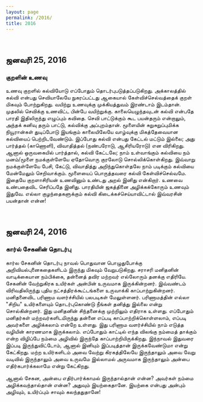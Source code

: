 ```yaml
---
layout: page
permalink: /2016/
title: 2016
---
```


<br>

## ஜனவரி் 25, 2016
### குறளின் உணவு

உணவு குறளில் கல்வியோடு எப்போதும் தொடர்புபடுத்தப்படுகிறது. அக்காலத்தில் கல்வி என்பது செவியாலேயே நுகரப்பட்டது ஆகையால் கேள்விச்செல்வத்தைக் குறள் மிகவும் போற்றுகிறது. வயிற்று உணவுக்கு முக்கியத்துவம்  இரண்டாம் இடம்தான். முதலில் செவிக்கு உணவிட்ட பின்பே வயிற்றுக்கு. காலையெழுந்தவுடன் கல்வி என்பதே பாரதி இதிலிருந்து எழுப்பும் கவிதை. செவி பாட்டுக்கும் கூட பயன்தரும் என்றாலும், அந்தக் கனிவு தரும் பாட்டு, கல்விக்கு அப்புறம்தான். மூளையின் சுறுசுறுப்புமிக்க நியூரான்கள் துடிப்போடு இயங்கும் காலையிலேயே வாழ்வுக்கு மிகத்தேவையான கல்வியைப் பெற்றிடவேண்டும். இப்போது கல்வி என்பது கேட்டல் மட்டும் இல்லை; அது பார்த்தல் (காணொளி), விவாதித்தல் (நண்பரோடு, ஆசிரியரோடு) என விரிகிறது. ஆனால் ஒருவகையில் பார்த்தால், கல்வி கேட்டலே; நாம் உள்வாங்கும் கல்வியை நம் மனம்/மூளை நமக்குள்ளேயே ஏதோவொரு குரலோடு சொல்லிக்கொள்கிறது. இவ்வாறு நமக்குள்ளேயே பேசி, கேட்டு, விவாதித்து அறிந்துகொள்தலே நாம் படிக்கும் கல்வியை மேன்மேலும் செறிவாக்கும். மூளையைப் பொருத்தவரை கல்வி கேள்விச்செல்வமே. இதையே குறளாசிரியன் உணவினும் உண்டது அறல் இனிது என்கிறார். உணவை உண்பதைவிட செரிப்பதே இனிது. பாரதியின் ஜகத்தினை அழிக்கக்கோரும் உணவும் இதுவே. எல்லா குழந்தைகளுக்கும் கல்வி கிடைக்கச்செய்யாவிட்டால் இவ்வரசின் பயன்தான் என்ன!

<br>

## ஜனவரி் 24, 2016
### கார்ல் சேகனின் தொடர்பு

கார்ல சேகனின் தொடர்பு நாவல் பொதுவான பொழுதுபோக்கு அறிவியல்புனைகதைகளிடம் இருந்து மிகவும் வேறுபடுகிறது. சராசரி மனிதனின் வாடிக்கையான நம்பிக்கை, தன்னைத் தவிர மற்றவர் எல்லோரும் தனக்கு எதிரியே. சேகனின் வேற்றுகிரக உயிர்கள் அன்பின் உருவமாக இருக்கின்றனர். இவ்வண்டம் விரிவதிலிருந்து புதிய நட்சத்திரக்கூட்டங்களை உருவாக்கி காப்பாற்றுகின்றனர். மனிதனைவிட பரிணாம வளர்ச்சியில் பலபடிகள் மேலுள்ளனர். பரிணாமத்தின் எல்லா "சிறிய" உயிர்களையும் தொடர்புகொண்டு நீங்கள் தனித்து இல்லை என்று சொல்கின்றனர். இது மனிதனின் சிந்தனைக்கு முற்றிலும் எதிராக உள்ளது. எப்போதும் மனிதர்கள் மற்றவர்களிடமிருந்து தன்னை எப்படி காப்பாற்றிக்கொள்ளலாம், எப்படி அவர்களை அழிக்கலாம் என்றே உள்ளது. இது பரிணாம வளர்ச்சியில் நாம் எடுத்த வழியின் காரணமாக இருக்கலாம். எப்போதும் காட்டில் எந்த விலங்கு நம்மைத் தாக்கும் என்ற விழிப்பே நம்மை அழிவில் இருந்தே காப்பாற்றியிருக்கிறது. இந்நாவல் இதுவரை இப்படி இருந்துவிட்டோம், ஆனால் இனியும் இப்படித்தான் இருக்கவேண்டுமா என்று கேட்கிறது. மற்ற உயிர்களிடம் அவை வேற்று கிரகத்திலேயே இருந்தாலும் அவை வேறு வடிவில் இருந்தாலும் அவை உருவமே இல்லாமல் அருவமாக இருந்தாலும் அன்பை எதிர்கபார்க்கலாமே என்று கேட்கிறது. 

ஆனால் சேகன, அன்பை எதிர்பார்க்காமல் இருந்தால்தான் என்ன? அவர்கள் நம்மை அழிக்கவந்தால்தான் என்ன? அதுவும் இயற்கைதானே. இயற்கை என்பது அன்பும் அழிவும், உயிர்ப்பும் சாவும் கலந்ததுதானே!
